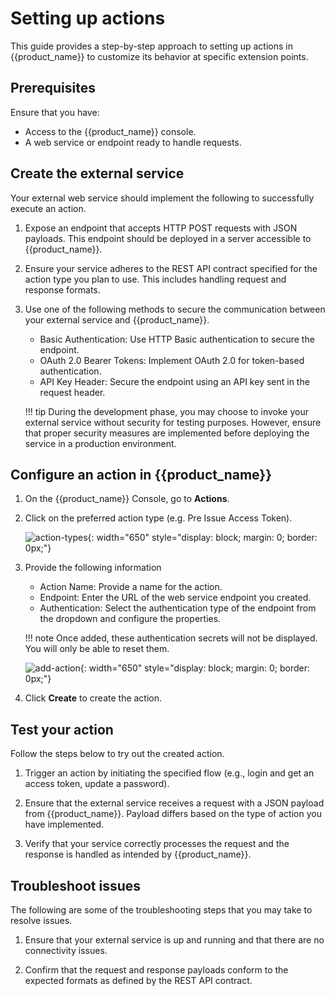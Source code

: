 # Setting up actions

This guide provides a step-by-step approach to setting up actions in {{product_name}} to customize its behavior at specific extension points.

## Prerequisites

Ensure that you have:

- Access to the {{product_name}} console.
- A web service or endpoint ready to handle requests.

## Create the external service

Your external web service should implement the following to successfully execute an action.

1. Expose an endpoint that accepts HTTP POST requests with JSON payloads. This endpoint should be deployed in a server accessible to {{product_name}}.

2. Ensure your service adheres to the REST API contract specified for the action type you plan to use. This includes handling request and response formats.

3. Use one of the following methods to secure the communication between your external service and {{product_name}}.

    - Basic Authentication: Use HTTP Basic authentication to secure the endpoint.
    - OAuth 2.0 Bearer Tokens: Implement OAuth 2.0 for token-based authentication.
    - API Key Header: Secure the endpoint using an API key sent in the request header.

    !!! tip
        During the development phase, you may choose to invoke your external service without security for testing purposes. However, ensure that proper security measures are implemented before deploying the service in a production environment.

## Configure an action in {{product_name}}

1. On the {{product_name}} Console, go to **Actions**.

2. Click on the preferred action type (e.g. Pre Issue Access Token).

    ![action-types]({{base_path}}/assets/img/guides/actions/action-types-in-ui.png){: width="650" style="display: block; margin: 0; border: 0px;"}

3. Provide the following information

    - Action Name: Provide a name for the action.
    - Endpoint: Enter the URL of the web service endpoint you created.
    - Authentication: Select the authentication type of the endpoint from the dropdown and configure the properties.

    !!! note
        Once added, these authentication secrets will not be displayed. You will only be able to reset them.

    ![add-action]({{base_path}}/assets/img/guides/actions/add-action-from-ui.png){: width="650" style="display: block; margin: 0; border: 0px;"}

4. Click **Create** to create the action.

## Test your action

Follow the steps below to try out the created action.

1. Trigger an action by initiating the specified flow (e.g., login and get an access token, update a password).

2. Ensure that the external service receives a request with a JSON payload from {{product_name}}. Payload differs based on the type of action you have implemented.

3. Verify that your service correctly processes the request and the response is handled as intended by {{product_name}}.

## Troubleshoot issues

The following are some of the troubleshooting steps that you may take to resolve issues.

1. Ensure that your external service is up and running and that there are no connectivity issues.

2. Confirm that the request and response payloads conform to the expected formats as defined by the REST API contract.
